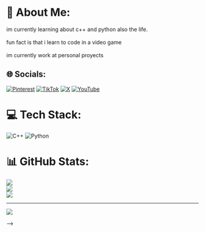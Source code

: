 # 💫 About Me:
im currently learning about c++ and python also the life. <br><br>fun fact is that i learn to code in a video game <br><br>im currently work at personal proyects<br>


## 🌐 Socials:
[![Pinterest](https://img.shields.io/badge/Pinterest-%23E60023.svg?logo=Pinterest&logoColor=white)](https://pinterest.com/andygg2002) [![TikTok](https://img.shields.io/badge/TikTok-%23000000.svg?logo=TikTok&logoColor=white)](https://tiktok.com/@andresf2002) [![X](https://img.shields.io/badge/X-black.svg?logo=X&logoColor=white)](https://x.com/@f2011andres) [![YouTube](https://img.shields.io/badge/YouTube-%23FF0000.svg?logo=YouTube&logoColor=white)](https://youtube.com/@andresf) 

# 💻 Tech Stack:
![C++](https://img.shields.io/badge/c++-%2300599C.svg?style=for-the-badge&logo=c%2B%2B&logoColor=white) ![Python](https://img.shields.io/badge/python-3670A0?style=for-the-badge&logo=python&logoColor=ffdd54)
# 📊 GitHub Stats:
![](https://github-readme-stats.vercel.app/api?username=andresfgc2002&theme=dark&hide_border=false&include_all_commits=false&count_private=false)<br/>
![](https://nirzak-streak-stats.vercel.app/?user=andresfgc2002&theme=dark&hide_border=false)<br/>
![](https://github-readme-stats.vercel.app/api/top-langs/?username=andresfgc2002&theme=dark&hide_border=false&include_all_commits=false&count_private=false&layout=compact)

---
[![](https://visitcount.itsvg.in/api?id=andresfgc2002&icon=3&color=0)](https://visitcount.itsvg.in)

<!-- Proudly created with GPRM ( https://gprm.itsvg.in ) -->
-->
